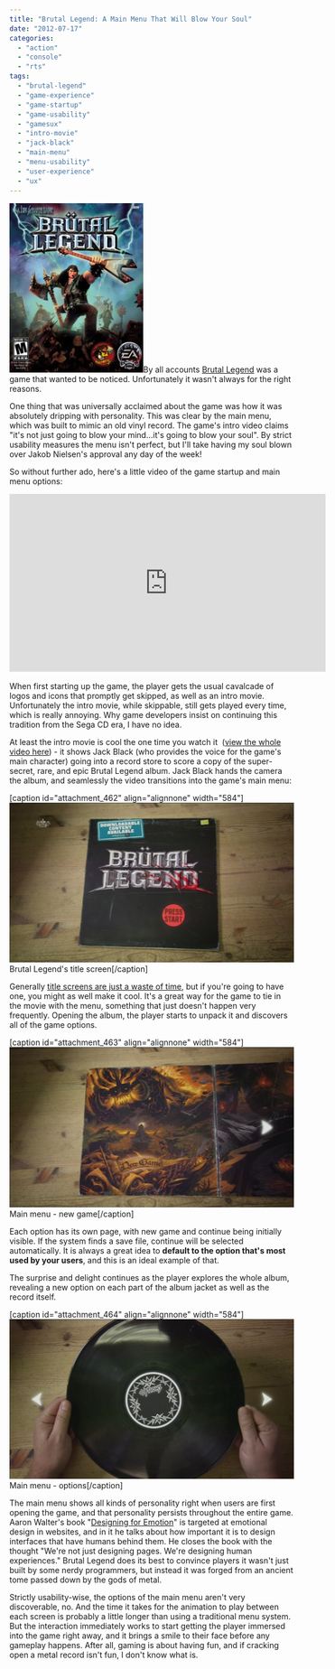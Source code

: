 ```yaml
---
title: "Brutal Legend: A Main Menu That Will Blow Your Soul"
date: "2012-07-17"
categories: 
  - "action"
  - "console"
  - "rts"
tags: 
  - "brutal-legend"
  - "game-experience"
  - "game-startup"
  - "game-usability"
  - "gamesux"
  - "intro-movie"
  - "jack-black"
  - "main-menu"
  - "menu-usability"
  - "user-experience"
  - "ux"
---
```


[![](images/256px-BrutalLegendCover-237x300.jpeg "256px-BrutalLegendCover")](http://www.thatgamesux.com/wp-content/uploads/2012/07/256px-BrutalLegendCover.jpeg)By all accounts [Brutal Legend](http://en.wikipedia.org/wiki/Br%C3%BCtal_Legend) was a game that wanted to be noticed. Unfortunately it wasn't always for the right reasons.

One thing that was universally acclaimed about the game was how it was absolutely dripping with personality. This was clear by the main menu, which was built to mimic an old vinyl record. The game's intro video claims "it's not just going to blow your mind...it's going to blow your soul". By strict usability measures the menu isn't perfect, but I'll take having my soul blown over Jakob Nielsen's approval any day of the week!

So without further ado, here's a little video of the game startup and main menu options:

<iframe src="http://www.youtube.com/embed/tNhu2_8Kyew" frameborder="0" width="560" height="315"></iframe>

When first starting up the game, the player gets the usual cavalcade of logos and icons that promptly get skipped, as well as an intro movie. Unfortunately the intro movie, while skippable, still gets played every time, which is really annoying. Why game developers insist on continuing this tradition from the Sega CD era, I have no idea.

At least the intro movie is cool the one time you watch it  ([view the whole video here](http://www.youtube.com/watch?v=6rNQDj_5UJE)) - it shows Jack Black (who provides the voice for the game's main character) going into a record store to score a copy of the super-secret, rare, and epic Brutal Legend album. Jack Black hands the camera the album, and seamlessly the video transitions into the game's main menu:

\[caption id="attachment\_462" align="alignnone" width="584"\][![](images/title-screen-1024x576.jpg "title screen")](http://www.thatgamesux.com/wp-content/uploads/2012/07/title-screen.jpg) Brutal Legend's title screen\[/caption\]

Generally [title screens are just a waste of time](http://www.thatgamesux.com/title-screens-because-you-arent-done-waiting-just-yet/ "Title Screens: Because You Aren’t Done Waiting Just Yet"), but if you're going to have one, you might as well make it cool. It's a great way for the game to tie in the movie with the menu, something that just doesn't happen very frequently. Opening the album, the player starts to unpack it and discovers all of the game options.

\[caption id="attachment\_463" align="alignnone" width="584"\][![](images/main-menu-new-game-1024x576.jpg "main menu - new game")](http://www.thatgamesux.com/wp-content/uploads/2012/07/main-menu-new-game.jpg) Main menu - new game\[/caption\]

Each option has its own page, with new game and continue being initially visible. If the system finds a save file, continue will be selected automatically. It is always a great idea to **default to the option that's most used by your users**, and this is an ideal example of that.

The surprise and delight continues as the player explores the whole album, revealing a new option on each part of the album jacket as well as the record itself.

\[caption id="attachment\_464" align="alignnone" width="584"\][![](images/main-menu-options-1024x576.jpg "main menu - options")](http://www.thatgamesux.com/wp-content/uploads/2012/07/main-menu-options.jpg) Main menu - options\[/caption\]

The main menu shows all kinds of personality right when users are first opening the game, and that personality persists throughout the entire game. Aaron Walter's book "[Designing for Emotion](http://www.abookapart.com/products/designing-for-emotion)" is targeted at emotional design in websites, and in it he talks about how important it is to design interfaces that have humans behind them. He closes the book with the thought "We're not just designing pages. We're designing human experiences." Brutal Legend does its best to convince players it wasn't just built by some nerdy programmers, but instead it was forged from an ancient tome passed down by the gods of metal.

Strictly usability-wise, the options of the main menu aren't very discoverable, no. And the time it takes for the animation to play between each screen is probably a little longer than using a traditional menu system. But the interaction immediately works to start getting the player immersed into the game right away, and it brings a smile to their face before any gameplay happens. After all, gaming is about having fun, and if cracking open a metal record isn't fun, I don't know what is.

